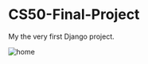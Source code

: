 # CS50-Final-Project

My the very first Django project.

![home](https://user-images.githubusercontent.com/64800542/152141319-5ec86569-bb95-4fbb-a961-52caaa61b5b3.png)
